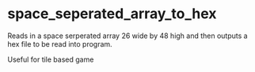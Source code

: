 # space_seperated_array_to_hex

Reads in a space serperated array 26 wide by 48 high and then outputs a hex file to be read into program.

Useful for tile based game
